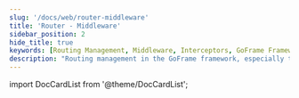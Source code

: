 ```yaml
---
slug: '/docs/web/router-middleware'
title: 'Router - Middleware'
sidebar_position: 2
hide_title: true
keywords: [Routing Management, Middleware, Interceptors, GoFrame Framework, Web Development, HTTP Request, Web Routing, API Management, Backend Development, Application Framework]
description: "Routing management in the GoFrame framework, especially the use of middleware and interceptors. Through these features, developers can better control the flow of HTTP requests, enhancing the security and performance of web applications."
---
```


import DocCardList from '@theme/DocCardList';

<DocCardList />